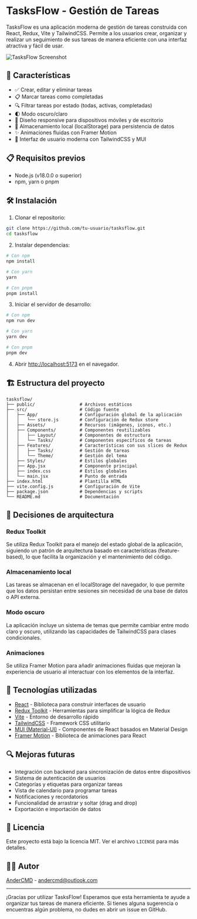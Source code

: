 # TasksFlow - Gestión de Tareas

TasksFlow es una aplicación moderna de gestión de tareas construida con React, Redux, Vite y TailwindCSS. Permite a los usuarios crear, organizar y realizar un seguimiento de sus tareas de manera eficiente con una interfaz atractiva y fácil de usar.

![TasksFlow Screenshot](public/screenshot.png)

## 🚀 Características

- ✅ Crear, editar y eliminar tareas
- 📋 Marcar tareas como completadas
- 🔍 Filtrar tareas por estado (todas, activas, completadas)
- 🌓 Modo oscuro/claro
- 📱 Diseño responsive para dispositivos móviles y de escritorio
- 💾 Almacenamiento local (localStorage) para persistencia de datos
- ✨ Animaciones fluidas con Framer Motion
- 🎨 Interfaz de usuario moderna con TailwindCSS y MUI

## 📋 Requisitos previos

- Node.js (v18.0.0 o superior)
- npm, yarn o pnpm

## 🛠️ Instalación

1. Clonar el repositorio:
```bash
git clone https://github.com/tu-usuario/tasksflow.git
cd tasksflow
```

2. Instalar dependencias:
```bash
# Con npm
npm install

# Con yarn
yarn

# Con pnpm
pnpm install
```

3. Iniciar el servidor de desarrollo:
```bash
# Con npm
npm run dev

# Con yarn
yarn dev

# Con pnpm
pnpm dev
```

4. Abrir [http://localhost:5173](http://localhost:5173) en el navegador.

## 🏗️ Estructura del proyecto

```
tasksflow/
├── public/                 # Archivos estáticos
├── src/                    # Código fuente
│   ├── App/                # Configuración global de la aplicación
│   │   └── store.js        # Configuración de Redux store
│   ├── Assets/             # Recursos (imágenes, iconos, etc.)
│   ├── Components/         # Componentes reutilizables
│   │   ├── Layout/         # Componentes de estructura
│   │   └── Tasks/          # Componentes específicos de tareas
│   ├── Features/           # Características con sus slices de Redux
│   │   ├── Tasks/          # Gestión de tareas
│   │   └── Theme/          # Gestión del tema
│   ├── Styles/             # Estilos globales
│   ├── App.jsx             # Componente principal
│   ├── index.css           # Estilos globales
│   └── main.jsx            # Punto de entrada
├── index.html              # Plantilla HTML
├── vite.config.js          # Configuración de Vite
├── package.json            # Dependencias y scripts
└── README.md               # Documentación
```

## 🧠 Decisiones de arquitectura

### Redux Toolkit

Se utiliza Redux Toolkit para el manejo del estado global de la aplicación, siguiendo un patrón de arquitectura basado en características (feature-based), lo que facilita la organización y el mantenimiento del código.

### Almacenamiento local

Las tareas se almacenan en el localStorage del navegador, lo que permite que los datos persistan entre sesiones sin necesidad de una base de datos o API externa.

### Modo oscuro

La aplicación incluye un sistema de temas que permite cambiar entre modo claro y oscuro, utilizando las capacidades de TailwindCSS para clases condicionales.

### Animaciones

Se utiliza Framer Motion para añadir animaciones fluidas que mejoran la experiencia de usuario al interactuar con los elementos de la interfaz.

## 🧪 Tecnologías utilizadas

- [React](https://reactjs.org/) - Biblioteca para construir interfaces de usuario
- [Redux Toolkit](https://redux-toolkit.js.org/) - Herramientas para simplificar la lógica de Redux
- [Vite](https://vitejs.dev/) - Entorno de desarrollo rápido
- [TailwindCSS](https://tailwindcss.com/) - Framework CSS utilitario
- [MUI (Material-UI)](https://mui.com/) - Componentes de React basados en Material Design
- [Framer Motion](https://www.framer.com/motion/) - Biblioteca de animaciones para React

## 🔍 Mejoras futuras

- Integración con backend para sincronización de datos entre dispositivos
- Sistema de autenticación de usuarios
- Categorías y etiquetas para organizar tareas
- Vista de calendario para programar tareas
- Notificaciones y recordatorios
- Funcionalidad de arrastrar y soltar (drag and drop)
- Exportación e importación de datos

## 📄 Licencia

Este proyecto está bajo la licencia MIT. Ver el archivo `LICENSE` para más detalles.

## 👨‍💻 Autor

[AnderCMD](https://github.com/AnderCMD) - [andercmd@outlook.com](mailto:andercmd@outlook.com)

---

¡Gracias por utilizar TasksFlow! Esperamos que esta herramienta te ayude a organizar tus tareas de manera eficiente. Si tienes alguna sugerencia o encuentras algún problema, no dudes en abrir un issue en GitHub.
